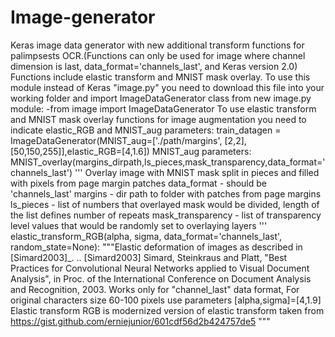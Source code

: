 # Image-generator
Keras image data generator with new additional transform functions for palimpsests OCR.(Functions can only be used for image where channel dimension
is last, data_format='channels_last', and Keras version 2.0)
Functions include elastic transform and MNIST mask overlay.
To use this module instead of Keras "image.py" you need to download this file into your working folder and import ImageDataGenerator class from new image.py module:
-from image import ImageDataGenerator
To use elastic transform and MNIST mask overlay functions for image augmentation you need to indicate elastic_RGB and MNIST_aug parameters:
train_datagen = ImageDataGenerator(MNIST_aug=['./path/margins', [2,2],[50,150,255]],elastic_RGB=[4,1.6])
MNIST_aug parameters:
  MNIST_overlay(margins_dirpath,ls_pieces,mask_transparency,data_format='channels_last')
    '''
    Overlay image with MNIST mask split in pieces and filled with pixels from page margin patches
    data_format - should be 'channels_last'
    margins - dir path to folder with patches from page margins
    ls_pieces - list of numbers that overlayed mask would be divided, length of the list defines number of repeats
    mask_transparency - list of transparency level values that would be randomly set to overlaying layers
    '''
  elastic_transform_RGB(alpha, sigma, data_format='channels_last', random_state=None):
    """Elastic deformation of images as described in [Simard2003]_.
    .. [Simard2003] Simard, Steinkraus and Platt, "Best Practices for
       Convolutional Neural Networks applied to Visual Document Analysis", in
       Proc. of the International Conference on Document Analysis and
       Recognition, 2003.
       Works only for "channel_last" data format, 
       For original characters size 60-100 pixels use parameters [alpha,sigma]=[4,1.9]
       Elastic transform RGB is modernized version of elastic transform taken from https://gist.github.com/erniejunior/601cdf56d2b424757de5
    """
